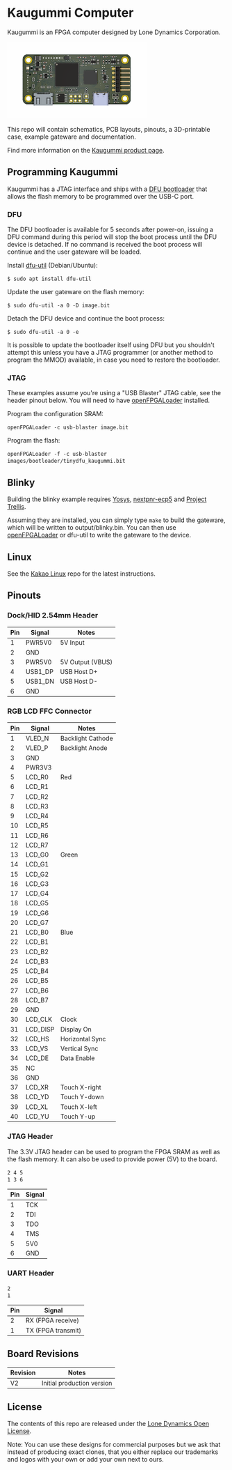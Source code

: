 # Kaugummi Computer

Kaugummi is an FPGA computer designed by Lone Dynamics Corporation.

![Kaugummi Computer](https://github.com/machdyne/kaugummi/blob/5c1a97a798fe1a9e097b1bd264d63cd1725bd8fb/kaugummi.png)

This repo will contain schematics, PCB layouts, pinouts, a 3D-printable case, example gateware and documentation.

Find more information on the [Kaugummi product page](https://machdyne.com/product/kaugummi-computer/).

## Programming Kaugummi

Kaugummi has a JTAG interface and ships with a [DFU bootloader](https://github.com/machdyne/tinydfu-bootloader) that allows the flash memory to be programmed over the USB-C port.

### DFU

The DFU bootloader is available for 5 seconds after power-on, issuing a DFU command during this period will stop the boot process until the DFU device is detached. If no command is received the boot process will continue and the user gateware will be loaded.

Install [dfu-util](http://dfu-util.sourceforge.net) (Debian/Ubuntu):

```
$ sudo apt install dfu-util
```

Update the user gateware on the flash memory:

```
$ sudo dfu-util -a 0 -D image.bit
```

Detach the DFU device and continue the boot process:

```
$ sudo dfu-util -a 0 -e
```

It is possible to update the bootloader itself using DFU but you shouldn't attempt this unless you have a JTAG programmer (or another method to program the MMOD) available, in case you need to restore the bootloader.

### JTAG

These examples assume you're using a "USB Blaster" JTAG cable, see the header pinout below. You will need to have [openFPGALoader](https://github.com/trabucayre/openFPGALoader) installed.

Program the configuration SRAM:

```
openFPGALoader -c usb-blaster image.bit
```

Program the flash:

```
openFPGALoader -f -c usb-blaster images/bootloader/tinydfu_kaugummi.bit
```

## Blinky 

Building the blinky example requires [Yosys](https://github.com/YosysHQ/yosys), [nextpnr-ecp5](https://github.com/YosysHQ/nextpnr) and [Project Trellis](https://github.com/YosysHQ/prjtrellis).

Assuming they are installed, you can simply type `make` to build the gateware, which will be written to output/blinky.bin. You can then use [openFPGALoader](https://github.com/trabucayre/openFPGALoader) or dfu-util to write the gateware to the device.

## Linux

See the [Kakao Linux](https://github.com/machdyne/kakao) repo for the latest instructions.

## Pinouts

### Dock/HID 2.54mm Header

| Pin | Signal | Notes |
| --- | ------ | ----- |
| 1 | PWR5V0 | 5V Input |
| 2 | GND | |
| 3 | PWR5V0 | 5V Output (VBUS) |
| 4 | USB1\_DP | USB Host D+ |
| 5 | USB1\_DN | USB Host D- |
| 6 | GND | |

### RGB LCD FFC Connector

| Pin | Signal | Notes |
| --- | ------ | ----- |
| 1 | VLED\_N | Backlight Cathode |
| 2 | VLED\_P | Backlight Anode |
| 3 | GND | |
| 4 | PWR3V3 | |
| 5 | LCD\_R0 | Red |
| 6 | LCD\_R1 | |
| 7 | LCD\_R2 | |
| 8 | LCD\_R3 | |
| 9 | LCD\_R4 | |
| 10 | LCD\_R5 | |
| 11 | LCD\_R6 | |
| 12 | LCD\_R7 | |
| 13 | LCD\_G0 | Green |
| 14 | LCD\_G1 | |
| 15 | LCD\_G2 | |
| 16 | LCD\_G3 | |
| 17 | LCD\_G4 | |
| 18 | LCD\_G5 | |
| 19 | LCD\_G6 | |
| 20 | LCD\_G7 | |
| 21 | LCD\_B0 | Blue |
| 22 | LCD\_B1 | |
| 23 | LCD\_B2 | |
| 24 | LCD\_B3 | |
| 25 | LCD\_B4 | |
| 26 | LCD\_B5 | |
| 27 | LCD\_B6 | |
| 28 | LCD\_B7 | |
| 29 | GND | |
| 30 | LCD\_CLK | Clock |
| 31 | LCD\_DISP | Display On |
| 32 | LCD\_HS | Horizontal Sync |
| 33 | LCD\_VS | Vertical Sync |
| 34 | LCD\_DE | Data Enable |
| 35 | NC | |
| 36 | GND | |
| 37 | LCD\_XR | Touch X-right |
| 38 | LCD\_YD | Touch Y-down |
| 39 | LCD\_XL | Touch X-left |
| 40 | LCD\_YU | Touch Y-up |

### JTAG Header

The 3.3V JTAG header can be used to program the FPGA SRAM as well as the flash memory. It can also be used to provide power (5V) to the board.

```
2 4 5
1 3 6
```

| Pin | Signal |
| --- | ------ |
| 1 | TCK |
| 2 | TDI |
| 3 | TDO |
| 4 | TMS |
| 5 | 5V0 |
| 6 | GND |

### UART Header

```
2
1
```

| Pin | Signal |
| --- | ------ |
| 2 | RX (FPGA receive) |
| 1 | TX (FPGA transmit) |

## Board Revisions

| Revision | Notes |
| -------- | ----- |
| V2 | Initial production version |

## License

The contents of this repo are released under the [Lone Dynamics Open License](LICENSE.md).

Note: You can use these designs for commercial purposes but we ask that instead of producing exact clones, that you either replace our trademarks and logos with your own or add your own next to ours.
